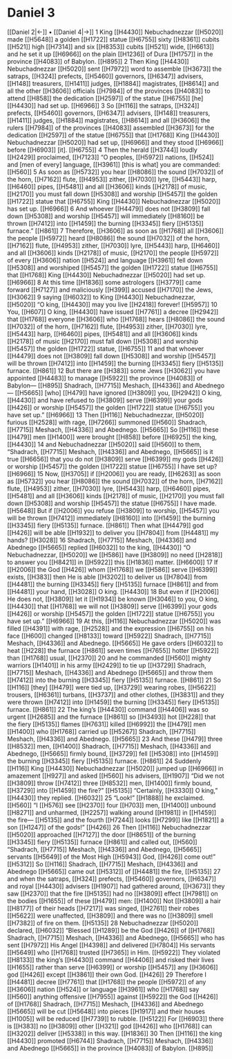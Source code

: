 # Daniel 3
[[Daniel 2|←]] • [[Daniel 4|→]]
1 King [[H4430]] Nebuchadnezzar [[H5020]] made [[H5648]] a golden [[H1722]] statue [[H6755]] sixty [[H8361]] cubits [[H521]] high [[H7314]] and six [[H8353]] cubits [[H521]] wide, [[H6613]] and he set it up [[H6966]] on the plain [[H1236]] of Dura [[H1757]] in the province [[H4083]] of Babylon. [[H895]] 
2 Then King [[H4430]] Nebuchadnezzar [[H5020]] sent [[H7972]] word to assemble [[H3673]] the satraps, [[H324]] prefects, [[H5460]] governors, [[H6347]] advisers, [[H148]] treasurers, [[H1411]] judges, [[H1884]] magistrates, [[H8614]] and all the other [[H3606]] officials [[H7984]] of the provinces [[H4083]] to attend [[H858]] the dedication [[H2597]] of the statue [[H6755]] [he] [[H4430]] had set up. [[H6966]] 
3 So [[H116]] the satraps, [[H324]] prefects, [[H5460]] governors, [[H6347]] advisers, [[H148]] treasurers, [[H1411]] judges, [[H1884]] magistrates, [[H8614]] and all [[H3606]] the rulers [[H7984]] of the provinces [[H4083]] assembled [[H3673]] for the dedication [[H2597]] of the statue [[H6755]] that [[H1768]] King [[H4430]] Nebuchadnezzar [[H5020]] had set up, [[H6966]] and they stood [[H6966]] before [[H6903]] [it]. [[H6755]] 
4 Then the herald [[H3744]] loudly [[H2429]] proclaimed, [[H7123]] “O peoples, [[H5972]] nations, [[H524]] and [men of every] language, [[H3961]] [this is what] you are commanded: [[H560]] 
5 As soon as [[H5732]] you hear [[H8086]] the sound [[H7032]] of the horn, [[H7162]] flute, [[H4953]] zither, [[H7030]] lyre, [[H5443]] harp, [[H6460]] pipes, [[H5481]] and all [[H3606]] kinds [[H2178]] of music, [[H2170]] you must fall down [[H5308]] and worship [[H5457]] the golden [[H1722]] statue that [[H6755]] King [[H4430]] Nebuchadnezzar [[H5020]] has set up. [[H6966]] 
6 And whoever [[H4479]] does not [[H3809]] fall down [[H5308]] and worship [[H5457]] will immediately [[H8160]] be thrown [[H7412]] into [[H1459]] the burning [[H3345]] fiery [[H5135]] furnace.” [[H861]] 
7 Therefore, [[H3606]] as soon as [[H1768]] all [[H3606]] the people [[H5972]] heard [[H8086]] the sound [[H7032]] of the horn, [[H7162]] flute, [[H4953]] zither, [[H7030]] lyre, [[H5443]] harp, [[H6460]] and all [[H3606]] kinds [[H2178]] of music, [[H2170]] the people [[H5972]] of every [[H3606]] nation [[H524]] and language [[H3961]] fell down [[H5308]] and worshiped [[H5457]] the golden [[H1722]] statue [[H6755]] that [[H1768]] King [[H4430]] Nebuchadnezzar [[H5020]] had set up. [[H6966]] 
8 At this time [[H1836]] some astrologers [[H3779]] came forward [[H7127]] and maliciously [[H399]] accused [[H7170]] the Jews, [[H3062]] 
9 saying [[H6032]] to King [[H4430]] Nebuchadnezzar, [[H5020]] “O king, [[H4430]] may you live [[H2418]] forever! [[H5957]] 
10 You, [[H607]] O king, [[H4430]] have issued [[H7761]] a decree [[H2942]] that [[H1768]] everyone [[H3606]] who [[H1768]] hears [[H8086]] the sound [[H7032]] of the horn, [[H7162]] flute, [[H4953]] zither, [[H7030]] lyre, [[H5443]] harp, [[H6460]] pipes, [[H5481]] and all [[H3606]] kinds [[H2178]] of music [[H2170]] must fall down [[H5308]] and worship [[H5457]] the golden [[H1722]] statue, [[H6755]] 
11 and that whoever [[H4479]] does not [[H3809]] fall down [[H5308]] and worship [[H5457]] will be thrown [[H7412]] into [[H1459]] the burning [[H3345]] fiery [[H5135]] furnace. [[H861]] 
12 But there are [[H383]] some Jews [[H3062]] you have appointed [[H4483]] to manage [[H5922]] the province [[H4083]] of Babylon— [[H895]] Shadrach, [[H7715]] Meshach, [[H4336]] and Abednego— [[H5665]] [who] [[H479]] have ignored [[H3809]] you, [[H2942]] O king, [[H4430]] and have refused to [[H3809]] serve [[H6399]] your gods [[H426]] or worship [[H5457]] the golden [[H1722]] statue [[H6755]] you have set up.” [[H6966]] 
13 Then [[H116]] Nebuchadnezzar, [[H5020]] furious [[H2528]] with rage, [[H7266]] summoned [[H560]] Shadrach, [[H7715]] Meshach, [[H4336]] and Abednego. [[H5665]] So [[H116]] these [[H479]] men [[H1400]] were brought [[H858]] before [[H6925]] the king, [[H4430]] 
14 and Nebuchadnezzar [[H5020]] said [[H560]] to them,  “Shadrach, [[H7715]] Meshach, [[H4336]] and Abednego, [[H5665]] is it true [[H6656]] that you do not [[H3809]] serve [[H6399]] my gods [[H426]] or worship [[H5457]] the golden [[H1722]] statue [[H6755]] I have set up? [[H6966]] 
15 Now, [[H3705]] if [[H2006]] you are ready, [[H6263]] as soon as [[H5732]] you hear [[H8086]] the sound [[H7032]] of the horn, [[H7162]] flute, [[H4953]] zither, [[H7030]] lyre, [[H5443]] harp, [[H6460]] pipes, [[H5481]] and all [[H3606]] kinds [[H2178]] of music, [[H2170]] you must fall down [[H5308]] and worship [[H5457]] the statue [[H6755]] I have made. [[H5648]] But if [[H2006]] you refuse [[H3809]] to worship, [[H5457]] you will be thrown [[H7412]] immediately [[H8160]] into [[H1459]] the burning [[H3345]] fiery [[H5135]] furnace. [[H861]] Then what [[H4479]] god [[H426]] will be able [[H1932]] to deliver you [[H7804]] from [[H4481]] my hands? [[H3028]] 
16 Shadrach, [[H7715]] Meshach, [[H4336]] and Abednego [[H5665]] replied [[H6032]] to the king, [[H4430]] “O Nebuchadnezzar, [[H5020]] we [[H586]] have [[H3809]] no need [[H2818]] to answer you [[H8421]] in [[H5922]] this [[H1836]] matter. [[H6600]] 
17 If [[H2006]] the God [[H426]] whom [[H1768]] we [[H586]] serve [[H6399]] exists, [[H383]] then He is able [[H3202]] to deliver us [[H7804]] from [[H4481]] the burning [[H3345]] fiery [[H5135]] furnace [[H861]] and from [[H4481]] your hand, [[H3028]] O king. [[H4430]] 
18 But even if [[H2006]] He does not, [[H3809]] let it [[H1934]] be known [[H3046]] to you,  O king, [[H4430]] that [[H1768]] we will not [[H3809]] serve [[H6399]] your gods [[H426]] or worship [[H5457]] the golden [[H1722]] statue [[H6755]] you have set up.” [[H6966]] 
19 At this, [[H116]] Nebuchadnezzar [[H5020]] was filled [[H4391]] with rage, [[H2528]] and the expression [[H6755]] on his face [[H600]] changed [[H8133]] toward [[H5922]] Shadrach, [[H7715]] Meshach, [[H4336]] and Abednego. [[H5665]] He gave orders [[H6032]] to heat [[H228]] the furnace [[H861]] seven times [[H7655]] hotter [[H5922]] than [[H1768]] usual, [[H2370]] 
20 and he commanded [[H560]] mighty warriors [[H1401]] in his army [[H2429]] to tie up [[H3729]] Shadrach, [[H7715]] Meshach, [[H4336]] and Abednego [[H5665]] and throw them [[H7412]] into the burning [[H3345]] fiery [[H5135]] furnace. [[H861]] 
21 So [[H116]] [they] [[H479]] were tied up, [[H3729]] wearing robes, [[H5622]] trousers, [[H6361]] turbans, [[H3737]] and other clothes, [[H3831]] and they were thrown [[H7412]] into [[H1459]] the burning [[H3345]] fiery [[H5135]] furnace. [[H861]] 
22 The king’s [[H4430]] command [[H4406]] was so urgent [[H2685]] and the furnace [[H861]] so [[H3493]] hot [[H228]] that the fiery [[H5135]] flames [[H7631]] killed [[H6992]] the [[H479]] men [[H1400]] who [[H1768]] carried up [[H5267]] Shadrach, [[H7715]] Meshach, [[H4336]] and Abednego. [[H5665]] 
23 And these [[H479]] three [[H8532]] men, [[H1400]] Shadrach, [[H7715]] Meshach, [[H4336]] and Abednego, [[H5665]] firmly bound, [[H3729]] fell [[H5308]] into [[H1459]] the burning [[H3345]] fiery [[H5135]] furnace. [[H861]] 
24 Suddenly [[H116]] King [[H4430]] Nebuchadnezzar [[H5020]] jumped up [[H6966]] in amazement [[H927]] and asked [[H560]] his advisers, [[H1907]] “Did we not [[H3809]] throw [[H7412]] three [[H8532]] men, [[H1400]] firmly bound, [[H3729]] into [[H1459]] the fire?” [[H5135]] “Certainly, [[H3330]] O king,” [[H4430]] they replied. [[H6032]] 
25 “Look!” [[H1888]] he exclaimed. [[H560]] “I [[H576]] see [[H2370]] four [[H703]] men, [[H1400]] unbound [[H8271]] and unharmed, [[H2257]] walking around [[H1981]] in [[H1459]] the fire— [[H5135]] and the fourth [[H7244]] looks [[H7299]] like [[H1821]] a son [[H1247]] of the gods!” [[H426]] 
26 Then [[H116]] Nebuchadnezzar [[H5020]] approached [[H7127]] the door [[H8651]] of the burning [[H3345]] fiery [[H5135]] furnace [[H861]] and called out, [[H560]] “Shadrach, [[H7715]] Meshach, [[H4336]] and Abednego, [[H5665]] servants [[H5649]] of the Most High [[H5943]] God, [[H426]] come out!” [[H5312]] So [[H116]] Shadrach, [[H7715]] Meshach, [[H4336]] and Abednego [[H5665]] came out [[H5312]] of [[H4481]] the fire, [[H5135]] 
27 and when the satraps, [[H324]] prefects, [[H5460]] governors, [[H6347]] and royal [[H4430]] advisers [[H1907]] had gathered around, [[H3673]] they saw [[H2370]] that the fire [[H5135]] had no [[H3809]] effect [[H7981]] on the bodies [[H1655]] of these [[H479]] men: [[H1400]] Not [[H3809]] a hair [[H8177]] of their heads [[H7217]] was singed, [[H2761]] their robes [[H5622]] were unaffected, [[H3809]] and there was no [[H3809]] smell [[H7382]] of fire on them. [[H5135]] 
28 Nebuchadnezzar [[H5020]] declared, [[H6032]] “Blessed [[H1289]] be the God [[H426]] of [[H1768]] Shadrach, [[H7715]] Meshach, [[H4336]] and  Abednego, [[H5665]] who has sent [[H7972]] His Angel [[H4398]] and delivered [[H7804]] His servants [[H5649]] who [[H1768]] trusted [[H7365]] in Him. [[H5922]] They violated [[H8133]] the king’s [[H4430]] command [[H4406]] and risked their lives [[H1655]] rather than serve [[H6399]] or worship [[H5457]] any [[H3606]] god [[H426]] except [[H3861]] their own God. [[H426]] 
29 Therefore I [[H4481]] decree [[H7761]] that [[H1768]] the people [[H5972]] of any [[H3606]] nation [[H524]] or language [[H3961]] who [[H1768]] say [[H560]] anything offensive [[H7955]] against [[H5922]] the God [[H426]] of [[H1768]] Shadrach, [[H7715]] Meshach, [[H4336]] and Abednego [[H5665]] will be cut [[H5648]] into pieces [[H1917]] and their houses [[H1005]] will be reduced [[H7739]] to rubble. [[H5122]] For [[H6903]] there is [[H383]] no [[H3809]] other [[H321]] god [[H426]] who [[H1768]] can [[H3202]] deliver [[H5338]] in this way. [[H1836]] 
30 Then [[H116]] the king [[H4430]] promoted [[H6744]] Shadrach, [[H7715]] Meshach, [[H4336]] and Abednego [[H5665]] in the province [[H4083]] of Babylon. [[H895]] 
